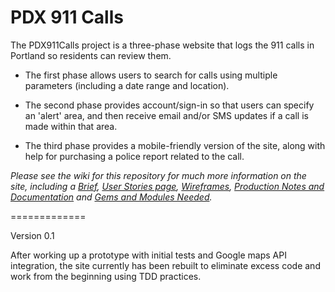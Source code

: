 PDX 911 Calls
=============

The PDX911Calls project is a three-phase website that logs the 911 calls in Portland so residents can review them.

* The first phase allows users to search for calls using multiple  parameters (including a date range and location).

* The second phase provides account/sign-in so that users can specify an 'alert' area, and then receive email and/or SMS updates if a call is made within that area.

* The third phase provides a mobile-friendly version of the site, along with help for purchasing a police report related to the call.

*Please see the wiki for this repository for much more information on the site, including a [Brief](https://github.com/adubrock/Portland-Police-Call-Website/wiki/Brief), [User Stories page](https://github.com/adubrock/Portland-Police-Call-Website/wiki/User-Stories), [Wireframes](https://github.com/adubrock/Portland-Police-Call-Website/wiki/Wireframes), [Production Notes and Documentation](https://github.com/adubrock/PDX911Calls/wiki/Production-Notes-and-Documentation) and [Gems and Modules Needed](https://github.com/adubrock/Portland-Police-Call-Website/wiki/Gems-and-Modules-needed).*

=============

Version 0.1

After working up a prototype with initial tests and Google maps API integration, the site currently has been rebuilt to eliminate excess code and work from the beginning using TDD practices.
